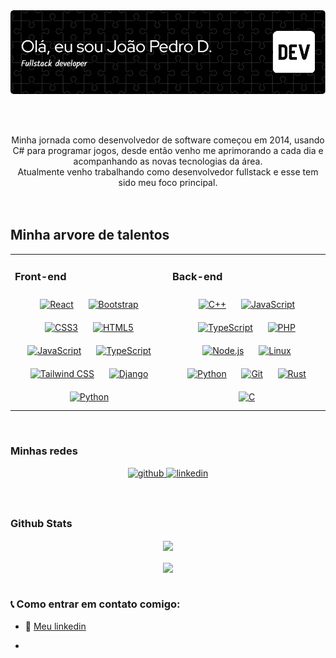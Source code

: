 <div align="center">
<img src="https://github.com/joaodiogogithub/joaodiogogithub/blob/main/github-header-image.png">
</div>  

  

<br/><br/>
<div align="center">
Minha jornada como desenvolvedor de software começou em 2014, usando C# para programar jogos, desde então venho me aprimorando a cada dia e acompanhando as novas tecnologias da área. <br/>Atualmente venho trabalhando como desenvolvedor fullstack e esse tem sido meu foco principal.
<br/></div><br/><br/>

## Minha arvore de talentos  
<table><tr><td valign="center" width="33%">



### Front-end  
<div align="center">  
  <a href="https://reactjs.org/" target="_blank"><img style="margin: 10px" src="https://profilinator.rishav.dev/skills-assets/react-original-wordmark.svg" alt="React" height="50" /></a>  
  <a href="https://getbootstrap.com/docs/3.4/javascript/" target="_blank"><img style="margin: 10px" src="https://profilinator.rishav.dev/skills-assets/bootstrap-plain.svg" alt="Bootstrap" height="50" /></a>  
  <a href="https://www.w3schools.com/css/" target="_blank"><img style="margin: 10px" src="https://profilinator.rishav.dev/skills-assets/css3-original-wordmark.svg" alt="CSS3" height="50" /></a>  
  <a href="https://en.wikipedia.org/wiki/HTML5" target="_blank"><img style="margin: 10px" src="https://profilinator.rishav.dev/skills-assets/html5-original-wordmark.svg" alt="HTML5" height="50" /></a>  
  <a href="https://www.javascript.com/" target="_blank"><img style="margin: 10px" src="https://profilinator.rishav.dev/skills-assets/javascript-original.svg" alt="JavaScript" height="50" /></a>  
  <a href="https://www.typescriptlang.org/" target="_blank"><img style="margin: 10px" src="https://profilinator.rishav.dev/skills-assets/typescript-original.svg" alt="TypeScript" height="50" /></a>  
  <a href="https://www.tailwindcss.com/" target="_blank"><img style="margin: 10px" src="https://profilinator.rishav.dev/skills-assets/tailwindcss.svg" alt="Tailwind CSS" height="50" /></a>  
  <a href="https://www.djangoproject.com/" target="_blank"><img style="margin: 10px" src="https://profilinator.rishav.dev/skills-assets/django-original.svg" alt="Django" height="50" /></a>  
  <a href="https://www.python.org/" target="_blank"><img style="margin: 10px" src="https://profilinator.rishav.dev/skills-assets/python-original.svg" alt="Python" height="50" /></a>  
</div>

</td><td valign="top" width="33%">

### Back-end  
<div align="center">  
  <a href="https://www.cplusplus.com/" target="_blank"><img style="margin: 10px" src="https://profilinator.rishav.dev/skills-assets/cplusplus-original.svg" alt="C++" height="50" /></a>  
  <a href="https://www.javascript.com/" target="_blank"><img style="margin: 10px" src="https://profilinator.rishav.dev/skills-assets/javascript-original.svg" alt="JavaScript" height="50" /></a>  
  <a href="https://www.typescriptlang.org/" target="_blank"><img style="margin: 10px" src="https://profilinator.rishav.dev/skills-assets/typescript-original.svg" alt="TypeScript" height="50" /></a>  
  <a href="https://www.php.net/" target="_blank"><img style="margin: 10px" src="https://profilinator.rishav.dev/skills-assets/php-original.svg" alt="PHP" height="50" /></a>  
  <a href="https://nodejs.org/" target="_blank"><img style="margin: 10px" src="https://profilinator.rishav.dev/skills-assets/nodejs-original-wordmark.svg" alt="Node.js" height="50" /></a>  
  <a href="https://www.linux.org/" target="_blank"><img style="margin: 10px" src="https://profilinator.rishav.dev/skills-assets/linux-original.svg" alt="Linux" height="50" /></a>  
  <a href="https://www.python.org/" target="_blank"><img style="margin: 10px" src="https://profilinator.rishav.dev/skills-assets/python-original.svg" alt="Python" height="50" /></a>  
  <a href="https://github.com/" target="_blank"><img style="margin: 10px" src="https://profilinator.rishav.dev/skills-assets/git-scm-icon.svg" alt="Git" height="50" /></a>  
  <a href="https://www.rust-lang.org/" target="_blank"><img style="margin: 10px" src="https://profilinator.rishav.dev/skills-assets/rust-plain.svg" alt="Rust" height="50" /></a>  
  <a href="https://www.cprogramming.com/" target="_blank"><img style="margin: 10px" src="https://profilinator.rishav.dev/skills-assets/c-original.svg" alt="C" height="50" /></a>  
</div></td></tr></table>
<br/> 


### Minhas redes 
<div align="center">
<a href="https://github.com/joaodiogogithub" target="_blank">
<img src=https://img.shields.io/badge/github-%2324292e.svg?&style=for-the-badge&logo=github&logoColor=white alt=github style="margin-bottom: 5px;" />
</a>
<a href="https://linkedin.com/in/joaopdiogo/" target="_blank">
<img src=https://img.shields.io/badge/linkedin-%231E77B5.svg?&style=for-the-badge&logo=linkedin&logoColor=white alt=linkedin style="margin-bottom: 5px;" />
</a>  
</div>  
  

<br/>  

<br/>

### Github Stats  
<div align="center"><img src="https://github-readme-stats.vercel.app/api?username=joaodiogogithub&show_icons=true&count_private=true&hide_border=true" align="center" /></div>  
<br/>  

<div align="center">
<img src="https://komarev.com/ghpvc/?username=joaodiogogithub&&style=flat-square" align="center" />
</div>  
<br/>  

### 📞 Como entrar em contato comigo:

- 💼 <a href="linkedin.com/in/joaopdiogo/" text-decoration: none >Meu linkedin</a>

- 
